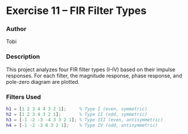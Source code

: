 # Exercise 11 – FIR Filter Types

### Author
Tobi

### Description
This project analyzes four FIR filter types (I–IV) based on their impulse responses.
For each filter, the magnitude response, phase response, and pole-zero diagram are plotted.

### Filters Used
```matlab
h1 = [1 2 3 4 4 3 2 1];     % Type I (even, symmetric)
h2 = [1 2 3 4 3 2 1];       % Type II (odd, symmetric)
h3 = [-1 -2 -3 -4 3 3 2 1]; % Type III (even, antisymmetric)
h4 = [-1 -2 -3 0 3 2 1];    % Type IV (odd, antisymmetric)
